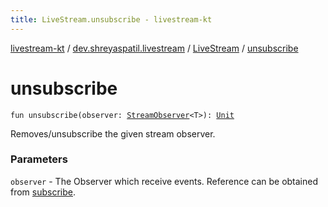 ```yaml
---
title: LiveStream.unsubscribe - livestream-kt
---
```


[livestream-kt](../../index.html) / [dev.shreyaspatil.livestream](../index.html) / [LiveStream](index.html) / [unsubscribe](./unsubscribe.html)

# unsubscribe

`fun unsubscribe(observer: `[`StreamObserver`](../-stream-observer/index.html)`<T>): `[`Unit`](https://kotlinlang.org/api/latest/jvm/stdlib/kotlin/-unit/index.html)

Removes/unsubscribe the given stream observer.

### Parameters

`observer` - The Observer which receive events.
Reference can be obtained from [subscribe](subscribe.html).